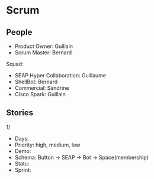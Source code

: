 # Scrum

## People
* Product Owner: Guillain
* Scrum Master: Bernard

Squad:
* SEAP Hyper Collaboration: Guillaume
* ShellBot: Bernard
* Commercial: Sandrine
* Cisco Spark: Guillain

## Stories
1/ 
* Days: 
* Priority: high, medium, low
* Demo: 
* Schema: Button -> SEAP -> Bot -> Space(membership)
* Statu: 
* Sprint: 

